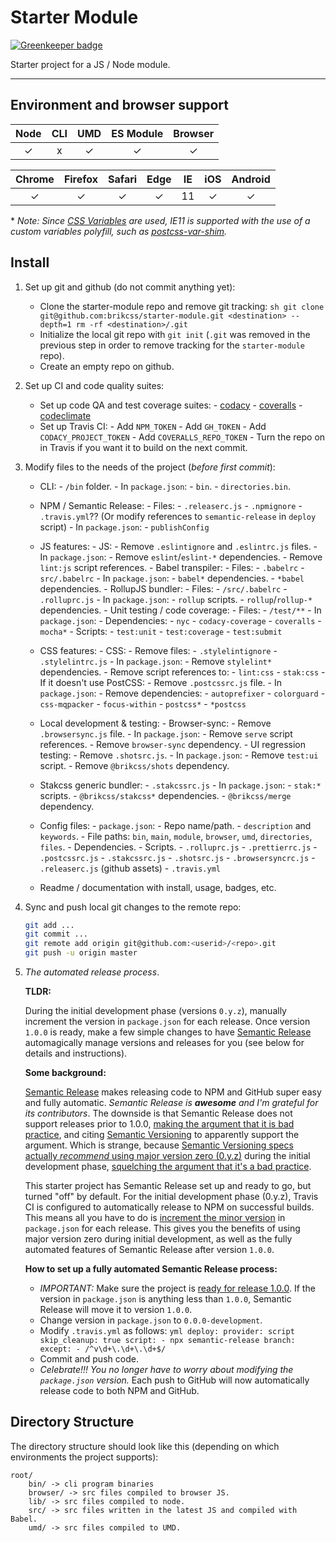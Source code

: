 # Starter Module

[![Greenkeeper badge](https://badges.greenkeeper.io/brikcss/starter-module.svg)](https://greenkeeper.io/)

Starter project for a JS / Node module.

---

## Environment and browser support

| Node | CLI | UMD | ES Module | Browser |
| :--: | :-: | :-: | :-------: | :-----: |
|  ✓   |  x  |  ✓  |     ✓     |    ✓    |

| Chrome | Firefox | Safari | Edge | IE  | iOS | Android |
| :----: | :-----: | :----: | :--: | :-: | :-: | :-----: |
|   ✓    |    ✓    |   ✓    |  ✓   | 11  |  ✓  |    ✓    |

\* _Note: Since [CSS Variables](https://caniuse.com/#search=css%20variables) are used, IE11 is supported with the use of a custom variables polyfill, such as [postcss-var-shim](https://github.com/luwes/postcss-var-shim)._

## Install

1.  Set up git and github (do not commit anything yet):

    -   Clone the starter-module repo and remove git tracking:
        `sh git clone git@github.com:brikcss/starter-module.git <destination> --depth=1 rm -rf <destination>/.git`
    -   Initialize the local git repo with `git init` (`.git` was removed in the previous step in order to remove tracking for the `starter-module` repo).
    -   Create an empty repo on github.

2.  Set up CI and code quality suites:

    -   Set up code QA and test coverage suites: - [codacy](https://www.codacy.com/) - [coveralls](https://coveralls.io/) - [codeclimate](https://codeclimate.com/)
    -   Set up Travis CI: - Add `NPM_TOKEN` - Add `GH_TOKEN` - Add `CODACY_PROJECT_TOKEN` - Add `COVERALLS_REPO_TOKEN` - Turn the repo on in Travis if you want it to build on the next commit.

3.  Modify files to the needs of the project (_before first commit_):

    -   CLI: - `/bin` folder. - In `package.json`: - `bin`. - `directories.bin`.

    -   NPM / Semantic Release: - Files: - `.releaserc.js` - `.npmignore` - `.travis.yml`?? (Or modify references to `semantic-release` in `deploy` script) - In `package.json`: - `publishConfig`

    -   JS features: - JS: - Remove `.eslintignore` and `.eslintrc.js` files. - In `package.json`: - Remove `eslint`/`eslint-*` dependencies. - Remove `lint:js` script references. - Babel transpiler: - Files: - `.babelrc` - `src/.babelrc` - In `package.json`: - `babel*` dependencies. - `*babel` dependencies. - RollupJS bundler: - Files: - `/src/.babelrc` - `.rolluprc.js` - In `package.json`: - `rollup` scripts. - `rollup`/`rollup-*` dependencies. - Unit testing / code coverage: - Files: - `/test/**` - In `package.json`: - Dependencies: - `nyc` - `codacy-coverage` - `coveralls` - `mocha*` - Scripts: - `test:unit` - `test:coverage` - `test:submit`

    -   CSS features: - CSS: - Remove files: - `.stylelintignore` - `.stylelintrc.js` - In `package.json`: - Remove `stylelint*` dependencies. - Remove script references to: - `lint:css` - `stak:css` - If it doesn't use PostCSS: - Remove `.postcssrc.js` file. - In `package.json`: - Remove dependencies: - `autoprefixer` - `colorguard` - `css-mqpacker` - `focus-within` - `postcss*` - `*postcss`

    -   Local development & testing: - Browser-sync: - Remove `.browsersync.js` file. - In `package.json`: - Remove `serve` script references. - Remove `browser-sync` dependency. - UI regression testing: - Remove `.shotsrc.js`. - In `package.json`: - Remove `test:ui` script. - Remove `@brikcss/shots` dependency.

    -   Stakcss generic bundler: - `.stakcssrc.js` - In `package.json`: - `stak:*` scripts. - `@brikcss/stakcss*` dependencies. - `@brikcss/merge` dependency.

    -   Config files: - `package.json`: - Repo name/path. - `description` and `keywords`. - File paths: `bin`, `main`, `module`, `browser`, `umd`, `directories`, `files`. - Dependencies. - Scripts. - `.rolluprc.js` - `.prettierrc.js` - `.postcssrc.js` - `.stakcssrc.js` - `.shotsrc.js` - `.browsersyncrc.js` - `.releaserc.js` (github assets) - `.travis.yml`

    -   Readme / documentation with install, usage, badges, etc.

4.  Sync and push local git changes to the remote repo:

    ```sh
    git add ...
    git commit ...
    git remote add origin git@github.com:<userid>/<repo>.git
    git push -u origin master
    ```

5.  _The automated release process_.

    **TLDR:**

    During the initial development phase (versions `0.y.z`), manually increment the version in `package.json` for each release. Once version `1.0.0` is ready, make a few simple changes to have [Semantic Release](https://github.com/semantic-release/semantic-release) automagically manage versions and releases for you (see below for details and instructions).

    **Some background:**

    [Semantic Release](https://github.com/semantic-release/semantic-release) makes releasing code to NPM and GitHub super easy and fully automatic. _Semantic Release is **awesome** and I'm grateful for its contributors_. The downside is that Semantic Release does not support releases prior to 1.0.0, [making the argument that it is bad practice](https://semantic-release.gitbooks.io/semantic-release/content/docs/support/FAQ.html#can-i-set-the-initial-release-version-of-my-package-to-001), and citing [Semantic Versioning](https://semver.org/) to apparently support the argument. Which is strange, because [Semantic Versioning specs](https://semver.org/#spec-item-4) [actually _recommend_ using major version zero (0.y.z)](<(https://semver.org/#how-should-i-deal-with-revisions-in-the-0yz-initial-development-phase)>) during the initial development phase, [squelching the argument that it's a bad practice](https://semver.org/#doesnt-this-discourage-rapid-development-and-fast-iteration).

    This starter project has Semantic Release set up and ready to go, but turned "off" by default. For the initial development phase (0.y.z), Travis CI is configured to automatically release to NPM on successful builds. This means all you have to do is [increment the minor version](https://semver.org/#how-should-i-deal-with-revisions-in-the-0yz-initial-development-phase) in `package.json` for each release. This gives you the benefits of using major version zero during initial development, as well as the fully automated features of Semantic Release after version `1.0.0`.

    **How to set up a fully automated Semantic Release process:**

    -   _IMPORTANT:_ Make sure the project is [ready for release 1.0.0](https://semver.org/#how-do-i-know-when-to-release-100). If the version in `package.json` is anything less than `1.0.0`, Semantic Release will move it to version `1.0.0`.
    -   Change version in `package.json` to `0.0.0-development`.
    -   Modify `.travis.yml` as follows:
        `yml deploy: provider: script skip_cleanup: true script: - npx semantic-release branch: except: - /^v\d+\.\d+\.\d+$/`
    -   Commit and push code.
    -   _Celebrate!!! You no longer have to worry about modifying the `package.json` version._ Each push to GitHub will now automatically release code to both NPM and GitHub.

## Directory Structure

The directory structure should look like this (depending on which environments the project supports):

```
root/
	bin/ -> cli program binaries
	browser/ -> src files compiled to browser JS.
	lib/ -> src files compiled to node.
	src/ -> src files written in the latest JS and compiled with Babel.
	umd/ -> src files compiled to UMD.
```

